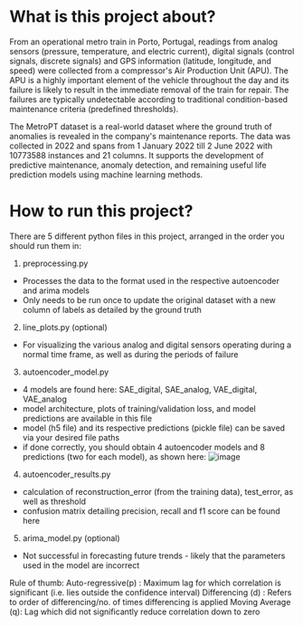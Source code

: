 # What is this project about?

From an operational metro train in Porto, Portugal, readings from analog sensors (pressure, temperature, and electric current), digital signals (control signals, discrete signals) and GPS information (latitude, longitude, and speed) were collected from a compressor's Air Production Unit (APU). The APU is a highly important element of the vehicle throughout the day and its failure is likely to result in the immediate removal of the train for repair. The failures are typically undetectable according to traditional condition-based maintenance criteria
(predefined thresholds). 

The MetroPT dataset is a real-world dataset where the ground truth of anomalies is revealed in the company's maintenance reports. The data was collected in 2022 and spans from 1 January 2022 till 2 June 2022 with 10773588 instances and 21 columns. It supports the development of predictive maintenance, anomaly detection, and remaining useful life prediction models using machine learning methods.


# How to run this project?

There are 5 different python files in this project, arranged in the order you should run them in:

1. preprocessing.py
- Processes the data to the format used in the respective autoencoder and arima models 
- Only needs to be run once to update the original dataset with a new column of labels as detailed by the ground truth

2. line_plots.py (optional)
- For visualizing the various analog and digital sensors operating during a normal time frame, as well as during the periods of failure

3. autoencoder_model.py
- 4 models are found here: SAE_digital, SAE_analog, VAE_digital, VAE_analog
- model architecture, plots of training/validation loss, and model predictions are available in this file
- model (h5 file) and its respective predictions (pickle file) can be saved via your desired file paths
- if done correctly, you should obtain 4 autoencoder models and 8 predictions (two for each model), as shown here:
![image](https://github.com/dsjh17/MetroPT/blob/main/image.png)

4. autoencoder_results.py
- calculation of reconstruction_error (from the training data), test_error, as well as threshold
- confusion matrix detailing precision, recall and f1 score can be found here

5. arima_model.py (optional)
- Not successful in forecasting future trends - likely that the parameters used in the model are incorrect

Rule of thumb:
Auto-regressive(p) : Maximum lag for which correlation is significant (i.e. lies outside the confidence interval)
Differencing (d) : Refers to order of differencing/no. of times differencing is applied
Moving Average (q): Lag which did not significantly reduce correlation down to zero 
